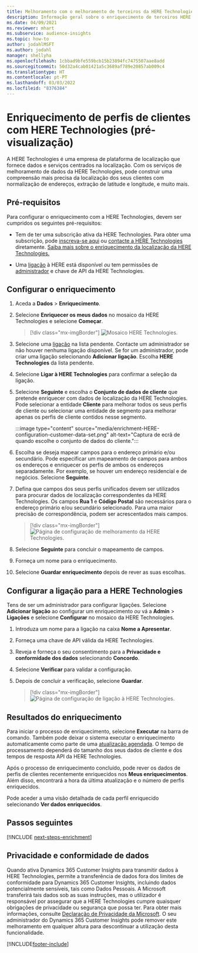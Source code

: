 ```yaml
---
title: Melhoramento com o melhoramento de terceiros da HERE Technologies
description: Informação geral sobre o enriquecimento de terceiros HERE Technologies.
ms.date: 04/09/2021
ms.reviewer: mhart
ms.subservice: audience-insights
ms.topic: how-to
author: jodahlMSFT
ms.author: jodahl
manager: shellyha
ms.openlocfilehash: 1cbbad9bfe559bcb15b23894fc7475507aae8add
ms.sourcegitcommit: 50d32a4cab01421a5c3689af789e20857ab009c4
ms.translationtype: HT
ms.contentlocale: pt-PT
ms.lasthandoff: 03/03/2022
ms.locfileid: "8376384"
---
```

# <a name="enrichment-of-customer-profiles-with-here-technologies-preview"></a>Enriquecimento de perfis de clientes com HERE Technologies (pré-visualização)

A HERE Technologies é uma empresa de plataforma de localização que fornece dados e serviços centrados na localização. Com os serviços de melhoramento de dados da HERE Technologies, pode construir uma compreensão mais precisa da localização dos seus clientes com normalização de endereços, extração de latitude e longitude, e muito mais.

## <a name="prerequisites"></a>Pré-requisitos

Para configurar o enriquecimento com a HERE Technologies, devem ser cumpridos os seguintes pré-requisitos:

- Tem de ter uma subscrição ativa da HERE Technologies. Para obter uma subscrição, pode [inscreva-se aqui](https://developer.here.com/sign-up?utm_medium=referral&utm_source=Microsoft-Dynamics-CI&create=Freemium-Basic) ou [contacte a HERE Technologies](https://developer.here.com/help?utm_medium=referral&utm_source=Microsoft-Dynamics-CI#how-can-we-help-you) diretamente. [Saiba mais sobre o enriquecimento da localização da HERE Technologies.](https://developer.here.com/location-enrichment?cid=Dev-MicrosoftDynamics-DB-0-Dev-&utm_source=MicrosoftDynamics&utm_medium=referral&utm_campaign=Online_Dev_ReferralMicrosoft)

- Uma [ligação](connections.md) à HERE está disponível *ou* tem permissões de [administrador](permissions.md#admin) e chave de API da HERE Technologies.

## <a name="configure-the-enrichment"></a>Configurar o enriquecimento

1. Aceda a **Dados** > **Enriquecimento**. 

1. Selecione **Enriquecer os meus dados** no mosaico da HERE Technologies e selecione **Começar**.

   > [!div class="mx-imgBorder"]
   > ![Mosaico HERE Technologies.](media/HERE-tile.png "Mosaico HERE Technologies")

1. Selecione uma [ligação](connections.md) na lista pendente. Contacte um administrador se não houver nenhuma ligação disponível. Se for um administrador, pode criar uma ligação selecionando **Adicionar ligação**. Escolha **HERE Technologies** da lista pendente. 

1. Selecione **Ligar à HERE Technologies** para confirmar a seleção da ligação.

1.  Selecione **Seguinte** e escolha o **Conjunto de dados de cliente** que pretende enriquecer com dados de localização da HERE Technologies. Pode selecionar a entidade **Cliente** para melhorar todos os seus perfis de cliente ou selecionar uma entidade de segmento para melhorar apenas os perfis de cliente contidos nesse segmento.

    :::image type="content" source="media/enrichment-HERE-configuration-customer-data-set.png" alt-text="Captura de ecrã de quando escolhe o conjunto de dados do cliente.":::

1. Escolha se deseja mapear campos para o endereço primário e/ou secundário. Pode especificar um mapeamento de campos para ambos os endereços e enriquecer os perfis de ambos os endereços separadamente. Por exemplo, se houver um endereço residencial e de negócios. Selecione **Seguinte**.

1. Defina que campos dos seus perfis unificados devem ser utilizados para procurar dados de localização correspondentes da HERE Technologies. Os campos **Rua 1** e **Código Postal** são necessários para o endereço primário e/ou secundário selecionado. Para uma maior precisão de correspondência, podem ser acrescentados mais campos.

   > [!div class="mx-imgBorder"]
   > ![Página de configuração de melhoramento da HERE Technologies.](media/enrichment-HERE-configuration.png "Página de configuração de melhoramento da HERE Technologies")

1. Selecione **Seguinte** para concluir o mapeamento de campos.

1. Forneça um nome para o enriquecimento. 

1. Selecione **Guardar enriquecimento** depois de rever as suas escolhas.

## <a name="configure-the-connection-for-here-technologies"></a>Configurar a ligação para a HERE Technologies 

Tens de ser um administrador para configurar ligações. Selecione **Adicionar ligação** ao configurar um enriquecimento *ou* vá a **Admin** > **Ligações** e selecione **Configurar** no mosaico da HERE Technologies.

1. Introduza um nome para a ligação na caixa **Nome a Apresentar**.

1. Forneça uma chave de API válida da HERE Technologies.

1. Reveja e forneça o seu consentimento para a **Privacidade e conformidade dos dados** selecionando **Concordo**.

1. Selecione **Verificar** para validar a configuração.

1. Depois de concluir a verificação, selecione **Guardar**.

   > [!div class="mx-imgBorder"]
   > ![Página de configuração de ligação à HERE Technologies.](media/enrichment-HERE-connection.png "Página de configuração de ligação à HERE Technologies")

## <a name="enrichment-results"></a>Resultados do enriquecimento

Para iniciar o processo de enriquecimento, selecione **Executar** na barra de comando. Também pode deixar o sistema executar o enriquecimento automaticamente como parte de uma [atualização agendada](system.md#schedule-tab). O tempo de processamento dependerá do tamanho dos seus dados de cliente e dos tempos de resposta API da HERE Technologies.

Após o processo de enriquecimento concluído, pode rever os dados de perfis de clientes recentemente enriquecidos nos **Meus enriquecimentos**. Além disso, encontrará a hora da última atualização e o número de perfis enriquecidos.

Pode aceder a uma visão detalhada de cada perfil enriquecido selecionando **Ver dados enriquecidos**.

## <a name="next-steps"></a>Passos seguintes

[!INCLUDE [next-steps-enrichment](../includes/next-steps-enrichment.md)]

## <a name="data-privacy-and-compliance"></a>Privacidade e conformidade de dados

Quando ativa Dynamics 365 Customer Insights para transmitir dados à HERE Technologies, permite a transferência de dados fora dos limites de conformidade para Dynamics 365 Customer Insights, incluindo dados potencialmente sensíveis, tais como Dados Pessoais. A Microsoft transferirá tais dados sob as suas instruções, mas o utilizador é responsável por assegurar que a HERE Technologies cumpre quaisquer obrigações de privacidade ou segurança que possa ter. Para obter mais informações, consulte [Declaração de Privacidade da Microsoft](https://go.microsoft.com/fwlink/?linkid=396732).
O seu administrador do Dynamics 365 Customer Insights pode remover este melhoramento em qualquer altura para descontinuar a utilização desta funcionalidade.


[!INCLUDE[footer-include](../includes/footer-banner.md)]
